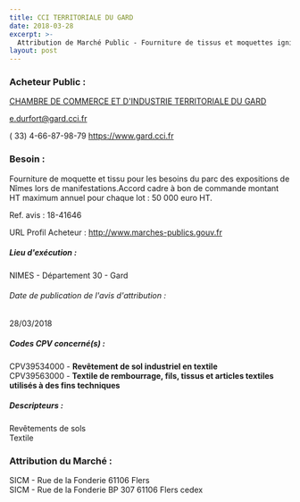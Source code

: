 ```yaml
---
title: CCI TERRITORIALE DU GARD
date: 2018-03-28
excerpt: >-
  Attribution de Marché Public - Fourniture de tissus et moquettes ignifugiés pour hall d'expositions
layout: post
---
```


### Acheteur Public : 
<a href="/acheteur-132/siren-130022825"> CHAMBRE DE COMMERCE ET D'INDUSTRIE TERRITORIALE DU GARD</a><br/>



e.durfort@gard.cci.fr

( 33) 4-66-87-98-79
https://www.gard.cci.fr
### Besoin :

Fourniture de moquette et tissu pour les besoins du parc des expositions de Nîmes lors de manifestations.Accord cadre à bon de commande montant HT maximum annuel pour chaque lot : 50 000 euro HT.

Ref. avis : 18-41646

URL Profil Acheteur : http://www.marches-publics.gouv.fr

##### Lieu d'exécution :

NIMES - Département 30 - Gard

###### Date de publication de l'avis d'attribution : 
28/03/2018

##### Codes CPV concerné(s) :
CPV39534000 - **Revêtement de sol industriel en textile** <br/>
CPV39563000 - **Textile de rembourrage, fils, tissus et articles textiles utilisés à des fins techniques** <br/>

##### Descripteurs :
Revêtements de sols <br/>
Textile <br/>

### Attribution du Marché :
SICM - Rue de la Fonderie 61106 Flers <br/>
SICM - Rue de la Fonderie BP 307 61106 Flers cedex <br/>
